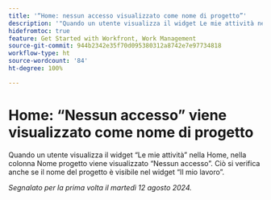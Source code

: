 ```yaml
---
title: '“Home: nessun accesso visualizzato come nome di progetto”'
description: '"Quando un utente visualizza il widget Le mie attività nella pagina Home, nella colonna Nome progetto viene visualizzato Nessun accesso. Ciò si verifica anche se il nome del progetto è visibile nel widget Il mio lavoro.”'
hidefromtoc: true
feature: Get Started with Workfront, Work Management
source-git-commit: 944b2342e35f70d095380312a8742e7e97734818
workflow-type: ht
source-wordcount: '84'
ht-degree: 100%

---
```



# Home: “Nessun accesso” viene visualizzato come nome di progetto

<!--valid issue, won't fix until legacy home is deprecated-->

Quando un utente visualizza il widget “Le mie attività” nella Home, nella colonna Nome progetto viene visualizzato “Nessun accesso”. Ciò si verifica anche se il nome del progetto è visibile nel widget “Il mio lavoro”.

_Segnalato per la prima volta il martedì 12 agosto 2024._
